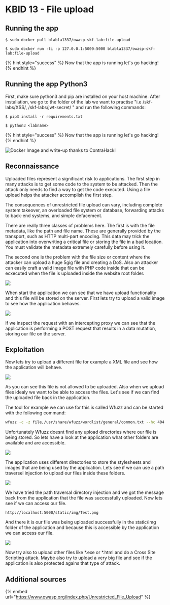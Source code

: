 # KBID 13 - File upload

## Running the app

```
$ sudo docker pull blabla1337/owasp-skf-lab:file-upload
```

```
$ sudo docker run -ti -p 127.0.0.1:5000:5000 blabla1337/owasp-skf-lab:file-upload
```

{% hint style="success" %}
Now that the app is running let's go hacking!
{% endhint %}

## Running the app Python3

First, make sure python3 and pip are installed on your host machine. After installation, we go to the folder of the lab we want to practise "i.e /skf-labs/XSS/, /skf-labs/jwt-secret/ " and run the following commands:

```
$ pip3 install -r requirements.txt
```

```
$ python3 <labname>
```

{% hint style="success" %}
Now that the app is running let's go hacking!
{% endhint %}

![Docker Image and write-up thanks to ContraHack!](.gitbook/assets/screen-shot-2019-03-04-at-21.33.32.png)

## Reconnaissance

Uploaded files represent a significant risk to applications. The first step in many attacks is to get some code to the system to be attacked. Then the attack only needs to find a way to get the code executed. Using a file upload helps the attacker accomplish the first step.

The consequences of unrestricted file upload can vary, including complete system takeover, an overloaded file system or database, forwarding attacks to back-end systems, and simple defacement.

There are really three classes of problems here. The first is with the file metadata, like the path and file name. These are generally provided by the transport, such as HTTP multi-part encoding. This data may trick the application into overwriting a critical file or storing the file in a bad location. You must validate the metadata extremely carefully before using it.

The second one is the problem with the file size or content where the attacker can upload a huge 5gig file and creating a DoS. Also an attacker can easily craft a valid image file with PHP code inside that can be ecxecuted when the file is uploaded inside the website root folder.

![](.gitbook/assets/screen-shot-2019-03-05-at-16.17.22.png)

When start the application we can see that we have upload functionality and this file will be stored on the server. First lets try to upload a valid image to see how the application behaves.

![](.gitbook/assets/screen-shot-2019-03-05-at-16.18.19.png)

If we inspect the request with an intercepting proxy we can see that the application is performing a POST request that results in a data mutation, storing our file on the server.

## Exploitation

Now lets try to upload a different file for example a XML file and see how the application will behave.

![](.gitbook/assets/screen-shot-2019-03-05-at-16.19.03.png)

As you can see this file is not allowed to be uploaded. Also when we upload files idealy we want to be able to access the files. Let's see if we can find the uploaded file back in the application.

The tool for example we can use for this is called Wfuzz and can be started with the following command:

```bash
wfuzz -c -z file,/usr/share/wfuzz/wordlist/general/common.txt --hc 404 http://localhost:5000/FUZZ
```

Unfortunately Wfuzz doesnt find any upload directories where our file is being stored. So lets have a look at the application what other folders are available and are accessible.

![](.gitbook/assets/screen-shot-2019-03-07-at-12.04.08.png)

The application uses different directories to store the stylesheets and images that are being used by the application. Lets see if we can use a path traversel injection to upload our files inside these folders.

![](.gitbook/assets/screen-shot-2019-03-05-at-16.23.42.png)

We have tried the path traversal directory injection and we got the message back from the application that the file was successfully uploaded. Now lets see if we can access our file.

```
http://localhost:5000/static/img/Test.png
```

And there it is our file was being uploaded successfully in the static/img folder of the application and because this is accessible by the application we can access our file.

![](<.gitbook/assets/screen-shot-2019-03-05-at-16.24.51 (1).png>)

Now try also to upload other files like \*.exe or \*.html and do a Cross Site Scripting attack. Maybe also try to upload a very big file and see if the application is also protected agains that type of attack.

## Additional sources

{% embed url="https://www.owasp.org/index.php/Unrestricted_File_Upload" %}
